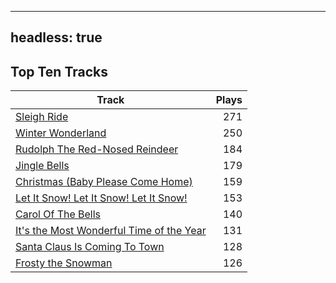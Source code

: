 
---
headless: true
---

## Top Ten Tracks

| Track | Plays |
| --- |  ---: |
|[Sleigh Ride](/songs/sleigh-ride)| 271|
|[Winter Wonderland](/songs/winter-wonderland)| 250|
|[Rudolph The Red-Nosed Reindeer](/songs/rudolph-the-red-nosed-reindeer)| 184|
|[Jingle Bells](/songs/jingle-bells)| 179|
|[Christmas (Baby Please Come Home)](/songs/christmas-baby-please-come-home)| 159|
|[Let It Snow! Let It Snow! Let It Snow!](/songs/let-it-snow-let-it-snow-let-it-snow)| 153|
|[Carol Of The Bells](/songs/carol-of-the-bells)| 140|
|[It's the Most Wonderful Time of the Year](/songs/its-the-most-wonderful-time-of-the-year)| 131|
|[Santa Claus Is Coming To Town](/songs/santa-claus-is-coming-to-town)| 128|
|[Frosty the Snowman](/songs/frosty-the-snowman)| 126|

